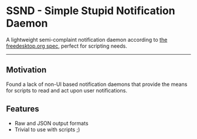 # SSND - Simple Stupid Notification Daemon
A lightweight semi-complaint notification daemon according to [the freedesktop.org spec](https://specifications.freedesktop.org/notification-spec/latest/protocol.html), perfect for scripting needs.

---

## Motivation
Found a lack of non-UI based notification daemons that provide the means for scripts to read and act upon user notifications.

## Features
* Raw and JSON output formats
* Trivial to use with scripts ;)